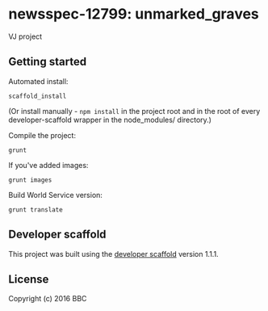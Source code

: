 # newsspec-12799: unmarked_graves

VJ project

## Getting started

Automated install:

```
scaffold_install
```

(Or install manually - `npm install` in the project root and in the root of every developer-scaffold wrapper in the node_modules/ directory.)

Compile the project:

```
grunt
```

If you've added images:

```
grunt images
```

Build World Service version:

```
grunt translate
```

## Developer scaffold

This project was built using the [developer scaffold](https://github.com/bbc/news-vj-developer-scaffold) version 1.1.1.

## License
Copyright (c) 2016 BBC 